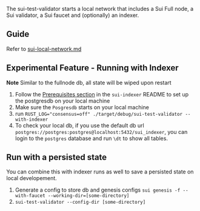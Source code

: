 The sui-test-validator starts a local network that includes a Sui Full node, a Sui validator, a Sui faucet and (optionally)
an indexer.

## Guide

Refer to [sui-local-network.md](../../doc/src/build/sui-local-network.md)

## Experimental Feature - Running with Indexer

**Note** Similar to the fullnode db, all state will be wiped upon restart

1. Follow the [Prerequisites section](../../crates/sui-indexer/README.md#prerequisites) in the `sui-indexer` README to set up the postgresdb on your local machine
2. Make sure the `Posgresdb` starts on your local machine
3. run `RUST_LOG="consensus=off" ./target/debug/sui-test-validator --with-indexer`
4. To check your local db, if you use the default db url `postgres://postgres:postgres@localhost:5432/sui_indexer`, you can login to the `postgres` database and run `\dt` to show all tables.

## Run with a persisted state
You can combine this with indexer runs as well to save a persisted state on local developement.

1. Generate a config to store db and genesis configs `sui genesis -f --with-faucet --working-dir=[some-directory]`
2. `sui-test-validator --config-dir [some-directory]`